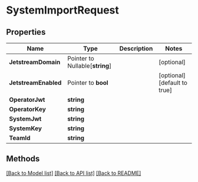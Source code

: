 # SystemImportRequest

## Properties

Name | Type | Description | Notes
------------ | ------------- | ------------- | -------------
**JetstreamDomain** | Pointer to Nullable[**string**] |  | [optional] 
**JetstreamEnabled** | Pointer to **bool** |  | [optional] [default to true]
**OperatorJwt** | **string** |  | 
**OperatorKey** | **string** |  | 
**SystemJwt** | **string** |  | 
**SystemKey** | **string** |  | 
**TeamId** | **string** |  | 

## Methods


[[Back to Model list]](../README.md#documentation-for-models) [[Back to API list]](../README.md#documentation-for-api-endpoints) [[Back to README]](../README.md)


